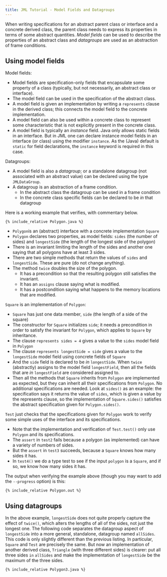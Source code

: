 ```yaml
---
title: JML Tutorial - Model Fields and Datagroups
---
```


When writing specifications for an abstract parent class or interface and a concrete derived class, the parent class needs to express its properties
in terms of some abstract quantities. _Model fields_ can be used to describe the properties of an abstract class and _datagroups_ are used as an
abstraction of frame conditions.

## Using model fields

Model fields:
* Model fields are specification-only fields that encapsulate some property of a class (typically, but not necessarily, an abstract class or interface).
* The model field can be used in the specification of the abstract class.
* A model field is given an implementation by writing a `represents` clause in the derived class; this connects the model field to the concrete implementation.
* A model field can also be used within a concrete class to represent some characteristic that is not explicitly present in the concrete class.
* A model field is typically an _instance_ field. Java only allows static fields in an interface. But in JML one can declare instance model fields
in an interface (or class) using the modifier `instance`. As the (Java) default is `static` for field declarations, the `instance` keyword is required in this case.

Datagroups:
* A model field is also a _datagroup_; or a standalone datagroup (not associated with an abstract value) can be declared using the type `JMLDataGroup`.
* A datagroup is an abstraction of a frame condition. 
   * In the abstract class the datagroup can be used in a frame condition
   * In the concrete class specific fields can be declared to be _in_ that datagroup

Here is a working example that verifies, with commentary below.
```
{% include_relative Polygon.java %}
```

* `Polygon`is an (abstract) interface with a concrete implementation `Square`
* `Polygon` declares two properties, as model fields: `sides` (the number of sides) and `longestSide` (the length of the longest side of the polygon)
* There is an invariant limiting the length of the sides and another one saying that all polygons have at least 3 sides.
* There are two simple methods that return the values of `sides` and `longestSide`. These are pure (do not change anything).
* The method `twice` doubles the size of the polygon. 
  * It has a precondition so that the resulting polygon still satisfies the invariant.
  * It has an `assigns` clause saying what is modified. 
  * It has a postcondition saying what happens to the memory locations that are modified.

`Square` is an implementation of `Polygon`:
* `Square` has just one data member, `side` (the length of a side of the square)
* The constructor for `Square` initializes `side`; it needs a precondition in order to satisfy the invariant for `Polygon`, which applies to `Square` by inheritance.
* The clause `represents sides = 4` gives a value to the `sides` model field in `Polygon`
* The clause `represents longestSide = side` gives a value to the `longestSide` model field using concrete fields of `Square`
* And the `side` field is declared to be _in_ `longestSide`. When `twice` (abstractly) assigns to the model field `longestField`, then all the fields
that are _in_ `longestField` are considered assigned to.
* Then all the methods that `Square` inherits from `Polygon` are implemented as expected, but they can inherit all their specifications from `Polygon`. 
No additional specifications are needed. Look at `sides()` as an example: the specification says it returns the value of `sides`, which is given a value
by the represents clause, so the implementation of `Square.sides()` satisfies the abstract specification given for `Polygon.sides()`.

`Test` just checks that the specifications given for `Polygon` work to verify some simple uses of the interface and its specifications.
* Note that the implementation and verification of `Test.test()` only use `Polygon` and its specifications.
* The `assert` in `test2` fails because a polygon (as implemented) can have a variety of numbers of sides.
* But the `assert` in `test3` succeeds, because a `Square` knows how many sides it has.
* In `test4()` we do a type test to see if the input `polygon` is a `Square`, and if so, we know how many sides it has.

The output when verifying the example above (though you may want to add the `--progress` option) is this:
```
{% include_relative Polygon.out %}
```

## Using datagroups

In the above example, `longestSide` does not quite properly capture the effect of `twice()`, which alters the lengths of all of the sides, not just
the longest one. The following code separates the datagroup aspect of `longestSide` into a more general, standalone, datagroup named `allSides`.
This code is only slightly different than the previous listing. In particular, `Square` and `Test` are precisely the same. But now an implementation of
another derived class, `Triangle` (with three different sides) is clearer: put all three sides `in` `allSides` and make the implementation of 
`longestSide` be the maximum of the three sides.

```
{% include_relative Polygon3.java %}
```

